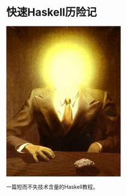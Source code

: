 快速Haskell历险记
====================
![github](imag/magritte_pleasure_principle.jpg "Title")

一篇短而不失技术含量的Haskell教程。
